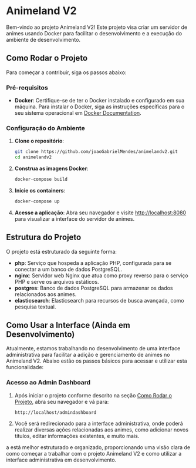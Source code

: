 # Animeland V2

Bem-vindo ao projeto Animeland V2! Este projeto visa criar um servidor de animes usando Docker para facilitar o desenvolvimento e a execução do ambiente de desenvolvimento.

## Como Rodar o Projeto

Para começar a contribuir, siga os passos abaixo:

### Pré-requisitos

- **Docker**: Certifique-se de ter o Docker instalado e configurado em sua máquina. Para instalar o Docker, siga as instruções específicas para o seu sistema operacional em [Docker Documentation](https://docs.docker.com/get-docker/).

### Configuração do Ambiente

1. **Clone o repositório**:
    ```bash
    git clone https://github.com/joaoGabrielMendes/animelandv2.git
    cd animelandv2
    ```

2. **Construa as imagens Docker**:
    ```bash
    docker-compose build
    ```

3. **Inicie os containers**:
    ```bash
    docker-compose up
    ```

4. **Acesse a aplicação**:
    Abra seu navegador e visite [http://localhost:8080](http://localhost:8080) para visualizar a interface do servidor de animes.

## Estrutura do Projeto

O projeto está estruturado da seguinte forma:

- **php**: Serviço que hospeda a aplicação PHP, configurada para se conectar a um banco de dados PostgreSQL.
- **nginx**: Servidor web Nginx que atua como proxy reverso para o serviço PHP e serve os arquivos estáticos.
- **postgres**: Banco de dados PostgreSQL para armazenar os dados relacionados aos animes.
- **elasticsearch**: Elasticsearch para recursos de busca avançada, como pesquisa textual.

## Como Usar a Interface (Ainda em Desenvolvimento)

Atualmente, estamos trabalhando no desenvolvimento de uma interface administrativa para facilitar a adição e gerenciamento de animes no Animeland V2. Abaixo estão os passos básicos para acessar e utilizar esta funcionalidade:

### Acesso ao Admin Dashboard

1. Após iniciar o projeto conforme descrito na seção [Como Rodar o Projeto](#como-rodar-o-projeto), abra seu navegador e vá para:
   ```
   http://localhost/admindashboard
   ```

2. Você será redirecionado para a interface administrativa, onde poderá realizar diversas ações relacionadas aos animes, como adicionar novos títulos, editar informações existentes, e muito mais.

a está melhor estruturado e organizado, proporcionando uma visão clara de como começar a trabalhar com o projeto Animeland V2 e como utilizar a interface administrativa em desenvolvimento.

